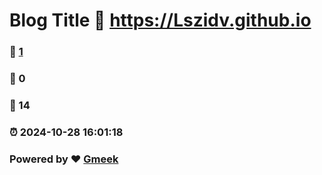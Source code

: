# Blog Title :link: https://Lszidv.github.io 
### :page_facing_up: [1](https://Lszidv.github.io/tag.html) 
### :speech_balloon: 0 
### :hibiscus: 14 
### :alarm_clock: 2024-10-28 16:01:18 
### Powered by :heart: [Gmeek](https://github.com/Meekdai/Gmeek)
